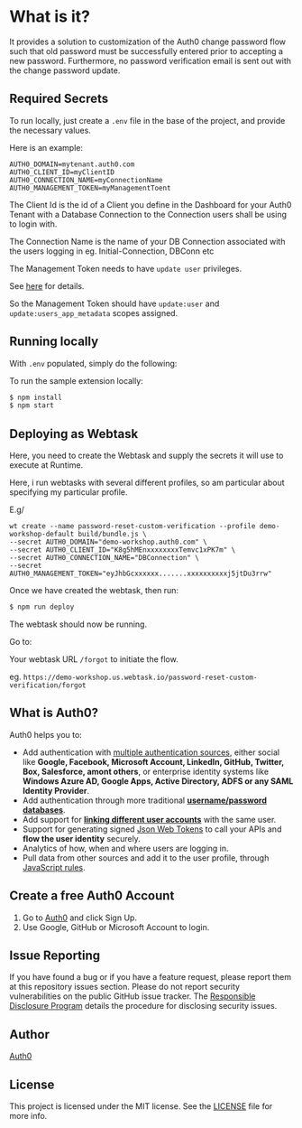 # What is it?

It provides a solution to customization of the Auth0 change password flow such that old password must be successfully entered
prior to accepting a new password. Furthermore, no password verification email is sent out with the change password update.


## Required Secrets

To run locally, just create a `.env` file in the base of the project, and provide the necessary values.

Here is an example:

```
AUTH0_DOMAIN=mytenant.auth0.com
AUTH0_CLIENT_ID=myClientID
AUTH0_CONNECTION_NAME=myConnectionName
AUTH0_MANAGEMENT_TOKEN=myManagementToent
```

The Client Id is the id of a Client you define in the Dashboard for your Auth0 Tenant with a Database Connection to the Connection
users shall be using to login with.

The Connection Name is the name of your DB Connection associated with the users logging in eg. Initial-Connection, DBConn etc

The Management Token needs to have `update user` privileges.

See [here](https://auth0.com/docs/api/management/v2#!/Users/patch_users_by_id) for details.

So the Management Token should have `update:user` and `update:users_app_metadata` scopes assigned.


## Running locally

With `.env` populated, simply do the following:

To run the sample extension locally:

```bash
$ npm install
$ npm start
```

## Deploying as Webtask 

Here, you need to create the Webtask and supply the secrets it will use to execute at Runtime.

Here, i run webtasks with several different profiles, so am particular about specifying my particular profile.

E.g/

```
wt create --name password-reset-custom-verification --profile demo-workshop-default build/bundle.js \
--secret AUTH0_DOMAIN="demo-workshop.auth0.com" \
--secret AUTH0_CLIENT_ID="K8g5hMEnxxxxxxxxTemvc1xPK7m" \
--secret AUTH0_CONNECTION_NAME="DBConnection" \
--secret AUTH0_MANAGEMENT_TOKEN="eyJhbGcxxxxxx.......xxxxxxxxxxj5jtDu3rrw" 
```

Once we have created the webtask, then run:

```bash
$ npm run deploy 
```

The webtask should now be running.

Go to:

Your webtask URL `/forgot` to initiate the flow.

eg. `https://demo-workshop.us.webtask.io/password-reset-custom-verification/forgot`


## What is Auth0?

Auth0 helps you to:

* Add authentication with [multiple authentication sources](https://docs.auth0.com/identityproviders), either social like **Google, Facebook, Microsoft Account, LinkedIn, GitHub, Twitter, Box, Salesforce, amont others**, or enterprise identity systems like **Windows Azure AD, Google Apps, Active Directory, ADFS or any SAML Identity Provider**.
* Add authentication through more traditional **[username/password databases](https://docs.auth0.com/mysql-connection-tutorial)**.
* Add support for **[linking different user accounts](https://docs.auth0.com/link-accounts)** with the same user.
* Support for generating signed [Json Web Tokens](https://docs.auth0.com/jwt) to call your APIs and **flow the user identity** securely.
* Analytics of how, when and where users are logging in.
* Pull data from other sources and add it to the user profile, through [JavaScript rules](https://docs.auth0.com/rules).

## Create a free Auth0 Account

1. Go to [Auth0](https://auth0.com/signup) and click Sign Up.
2. Use Google, GitHub or Microsoft Account to login.

## Issue Reporting

If you have found a bug or if you have a feature request, please report them at this repository issues section. Please do not report security vulnerabilities on the public GitHub issue tracker. The [Responsible Disclosure Program](https://auth0.com/whitehat) details the procedure for disclosing security issues.

## Author

[Auth0](auth0.com)

## License

This project is licensed under the MIT license. See the [LICENSE](LICENSE) file for more info.
